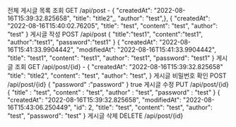 전체 게시글 목록 조회	GET	/api/post	-	{ "createdAt": "2022-08-16T15:39:32.825658", "title": "title2",, "author": "test",}, { "createdAt": "2022-08-16T15:40:02.76205", "title": "test", "content": "test", "author": "test" }
게시글 작성	POST	/api/post	{ "title":"test1", "content":"test1", "author":"test1", "password":"test1" }	{ "createdAt": "2022-08-16T15:41:33.9904442", "modifiedAt": "2022-08-16T15:41:33.9904442", "title": "test1", "content": "test1", "author": "test1", "password": "test1" }
게시글 조회	GET	/api/post/{id}	-	{ "createdAt": "2022-08-16T15:39:32.825658" "title": "title2", "content": "test", "author": "test", }
게시글 비밀번호 확인	POST	/api/post/{id}	{ "password" :"password" }	true
게시글 수정	PUT	/api/post/{id}	{ "title" : "test", "content" : "test", "author" : "test", "password" : "test" }	{ "createdAt": "2022-08-16T15:39:32.825658", "modifiedAt": "2022-08-16T15:43:06.250449", "id": 2, "title": "test", "content": "test", "author": "test", "password": "test" }
게시글 삭제	DELETE	/api/post/{id}		
